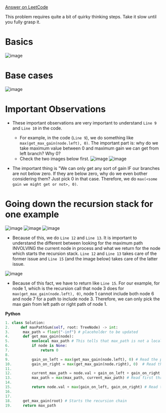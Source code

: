 [Answer on LeetCode](https://leetcode.com/problems/binary-tree-maximum-path-sum/discuss/603423/Python-Recursion-stack-thinking-process-diagram)

This problem requires quite a bit of quirky thinking steps. Take it slow until you fully grasp it.

# **Basics**
![image](https://assets.leetcode.com/users/arkaung/image_1588177330.png)


# **Base cases**
![image](https://assets.leetcode.com/users/arkaung/image_1588177335.png)


# **Important Observations**
* These important observations are very important to understand `Line 9` and `Line 10` in the code.
	* For example, in the code (`Line 9`), we do something like `max(get_max_gain(node.left), 0)`. The important part is: why do we take maximum value between 0 and maximum gain we can get from left branch? Why 0?
	* Check the two images below first.
![image](https://assets.leetcode.com/users/arkaung/image_1588177343.png)
![image](https://assets.leetcode.com/users/arkaung/image_1588177349.png)

* The important thing is "We can only get any sort of gain IF our branches are not below zero. If they are below zero, why do we even bother considering them? Just pick 0 in that case. Therefore, we do `max(<some gain we might get or not>, 0)`.

# **Going down the recursion stack for one example**
![image](https://assets.leetcode.com/users/arkaung/image_1588177356.png)
![image](https://assets.leetcode.com/users/arkaung/image_1588177362.png)
![image](https://assets.leetcode.com/users/arkaung/image_1588177368.png)

* Because of this, we do `Line 12` and `Line 13`. It is important to understand the different between looking for the maximum path INVOLVING the current node in process and what we return for the node which starts the recursion stack. `Line 12` and `Line 13` takes care of the former issue and `Line 15` (and the image below) takes care of the latter issue.

![image](https://assets.leetcode.com/users/arkaung/image_1588177373.png)

* Because of this fact, we have to return like `Line 15`. For our example, for node 1, which is the recursion call that node 3 does for `max(get_max_gain(node.left), 0)`, node 1 cannot include both node 6 and node 7 for a path to include node 3. Therefore, we can only pick the max gain from left path or right path of node 1.


**Python**
``` python
1. class Solution:
2.     def maxPathSum(self, root: TreeNode) -> int:
3. 		max_path = float("-inf") # placeholder to be updated
4. 		def get_max_gain(node):
5. 			nonlocal max_path # This tells that max_path is not a local variable
6. 			if node is None:
7. 				return 0
8. 				
9. 			gain_on_left = max(get_max_gain(node.left), 0) # Read the part important observations
10. 		gain_on_right = max(get_max_gain(node.right), 0)  # Read the part important observations
11. 			
12. 		current_max_path = node.val + gain_on_left + gain_on_right # Read first three images of going down the recursion stack
13. 		max_path = max(max_path, current_max_path) # Read first three images of going down the recursion stack
14. 			
15. 		return node.val + max(gain_on_left, gain_on_right) # Read the last image of going down the recursion stack
16. 			
17. 			
18. 	get_max_gain(root) # Starts the recursion chain
19. 	return max_path		
```